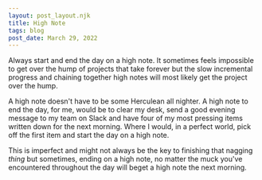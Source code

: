 ```yaml
---
layout: post_layout.njk
title: High Note
tags: blog
post_date: March 29, 2022
---
```


Always start and end the day on a high note. It sometimes feels impossible to get over the hump of projects that take forever but the slow incremental progress and chaining together high notes will most likely get the project over the hump.

A high note doesn't have to be some Herculean all nighter. A high note to end the day, for me, would be to clear my desk, send a good evening message to my team on Slack and have four of my most pressing items written down for the next morning. Where I would, in a perfect world, pick off the first item and start the day on a high note.

This is imperfect and might not always be the key to finishing that nagging *thing* but sometimes, ending on a high note, no matter the muck you've encountered throughout the day will beget a high note the next morning.